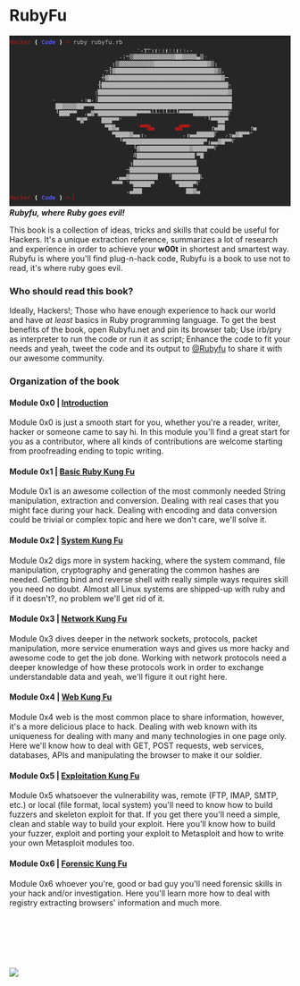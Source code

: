 # RubyFu

![](./../images/other/rubyfu.png)
***Rubyfu, where Ruby goes evil!***

This book is a collection of ideas, tricks and skills that could be useful for Hackers. It's a unique extraction reference, summarizes a lot of research and experience in order to achieve your **w00t** in shortest and smartest way. Rubyfu is where you'll find plug-n-hack code, Rubyfu is a book to use not to read, it's where ruby goes evil.


### Who should read this book?
Ideally, Hackers!; Those who have enough experience to hack our world and have *at least* basics in Ruby programming language. To get the best benefits of the book, open Rubyfu.net and pin its browser tab; Use irb/pry as interpreter to run the code or run it as script; Enhance the code to fit your needs and yeah, tweet the code and its output to [@Rubyfu][7] to share it with our awesome community.


### Organization of the book
#### Module 0x0 | [Introduction][0]
Module 0x0 is just a smooth start for you, whether you're a reader, writer, hacker or someone came to say hi. In this module you'll find a great start for you as a contributor, where all kinds of contributions are welcome starting from proofreading ending to topic writing.

#### Module 0x1 | [Basic Ruby Kung Fu][1]
Module 0x1 is an awesome collection of the most commonly needed String manipulation, extraction and conversion. Dealing with real cases that you might face during your hack. Dealing with encoding and data conversion could be trivial or complex topic and here we don't care, we'll solve it.

#### Module 0x2 | [System Kung Fu][2]
Module 0x2 digs more in system hacking, where the system command, file manipulation, cryptography and generating the common hashes are needed. Getting bind and reverse shell with really simple ways requires skill you need no doubt. Almost all Linux systems are shipped-up with ruby and if it doesn't?, no problem we'll get rid of it.

#### Module 0x3 | [Network Kung Fu][3]
Module 0x3 dives deeper in the network sockets, protocols, packet manipulation, more service enumeration ways and gives us more hacky and awesome code to get the job done. Working with network protocols need a deeper knowledge of how these protocols work in order to exchange understandable data and yeah, we'll figure it out right here.

#### Module 0x4 | [Web Kung Fu][4]
Module 0x4 web is the most common place to share information, however, it's a more delicious place to hack. Dealing with web known with its uniqueness for dealing with many and many technologies in one page only. Here we'll know how to deal with GET, POST requests, web services, databases, APIs and manipulating the browser to make it our soldier.

#### Module 0x5 | [Exploitation Kung Fu][5]
Module 0x5 whatsoever the vulnerability was, remote (FTP, IMAP, SMTP, etc.) or local (file format, local system) you'll need to know how to build fuzzers and skeleton exploit for that. If you get there you'll need a simple, clean and stable way to build your exploit. Here you'll know how to build your fuzzer, exploit and porting your exploit to Metasploit and how to write your own Metasploit modules too.

#### Module 0x6 | [Forensic Kung Fu][6]
Module 0x6 whoever you're, good or bad guy you'll need forensic skills in your hack and/or investigation. Here you'll learn more how to deal with registry extracting browsers' information and much more.


<br><br><br>
![](https://i.creativecommons.org/l/by-nc-sa/4.0/88x31.png)
---
[0]: README.md
[1]: module_0x1__basic_ruby_kung_fu/README.md
[2]: module_0x2__system_kung_fu/README.md
[3]: module_0x3__network_kung_fu/README.md
[4]: module_0x4__web_kung_fu/README.md
[5]: module_0x5__exploitation_kung_fu/README.md
[6]: module_0x6__forensic/README.md
[7]: https://twitter.com/rubyfu
